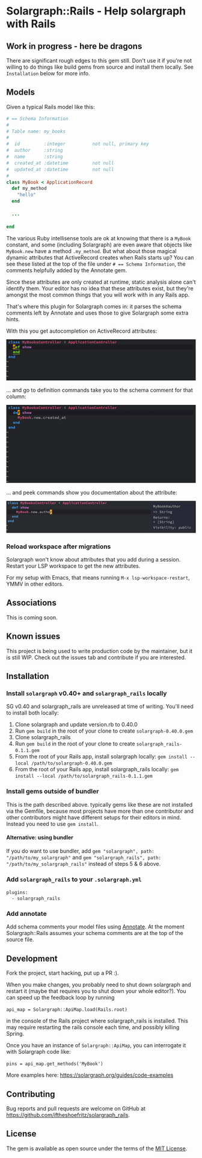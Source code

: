 # Solargraph::Rails - Help solargraph with Rails

## Work in progress - here be dragons
There are significant rough edges to this gem still. Don't use it if you're not willing to do things like build gems from source and install them locally. See `Installation` below for more info.

## Models
Given a typical Rails model like this:

```ruby
# == Schema Information
#
# Table name: my_books
#
#  id         :integer          not null, primary key
#  author     :string
#  name       :string
#  created_at :datetime         not null
#  updated_at :datetime         not null
#
class MyBook < ApplicationRecord
  def my_method
    "hello"
  end

  ...

end
```

The various Ruby intellisense tools are ok at knowing that there is a `MyBook` constant, and some (including Solargraph) are even aware that objects like `MyBook.new` have a method `.my_method`. But what about those magical dynamic attributes that ActiveRecord creates when Rails starts up? You can see these listed at the top of the file under `# == Schema Information`, the comments helpfully added by the Annotate gem.

Since these attributes are only created at runtime, static analysis alone can't identify them. Your editor has no idea that these attributes exist, but they're amongst the most common things that you will work with in any Rails app.

That's where this plugin for Solargraph comes in: it parses the schema comments left by Annotate and uses those to give Solargraph some extra hints.

With this you get autocompletion on ActiveRecord attributes:

 ![Autocompletion of dynamic attributes like created_at](assets/solar_rails_autocomplete.gif)
 
... and go to definition commands take you to the schema comment for that column:


 ![Go to definition of dynamic attributes like created_at](assets/solar_rails_goto.gif)

... and peek commands show you documentation about the attribute:

 ![Peek at documentation of attributes like created_at, author, etc.](assets/peek.png)

### Reload workspace after migrations
Solargraph won't know about attributes that you add during a session. Restart your LSP workspace to get the new attributes.

For my setup with Emacs, that means running `M-x lsp-workspace-restart`, YMMV in other editors.

## Associations
This is coming soon.

## Known issues
This project is being used to write production code by the maintainer, but it is still WIP. Check out the issues tab and contribute if you are interested.

## Installation

###  Install `solargraph` v0.40+ and `solargraph_rails` locally

SG v0.40 and solargraph_rails are unreleased at time of writing. You'll need to install both locally:

1. Clone solargraph and update version.rb to 0.40.0
2. Run `gem build` in the root of your clone to create `solargraph-0.40.0.gem`
3. Clone solargraph_rails 
4. Run `gem build` in the root of your clone to create `solargraph_rails-0.1.1.gem`
5. From the root of your Rails app, install solargraph locally: `gem install --local /path/to/solargraph-0.40.0.gem`
6. From the root of your Rails app, install solargraph_rails locally: `gem install --local /path/to/solargraph_rails-0.1.1.gem`

###  Install gems outside of bundler
This is the path described above. typically gems like these are not installed via the Gemfile, because most projects have more than one contributor and other contributors might have different setups for their editors in mind. Instead you need to use `gem install`.

####  Alternative: using bundler
If you do want to use bundler, add `gem "solargraph", path: "/path/to/my_solargraph"` and `gem "solargraph_rails", path: "/path/to/my_solargraph_rails"` instead of steps 5 & 6 above.

### Add `solargraph_rails` to your `.solargraph.yml`

```
plugins:
  - solargraph_rails
```

### Add annotate
Add schema comments your model files using [Annotate](https://github.com/ctran/annotate_models/). At the moment Solargraph::Rails assumes your schema comments are at the top of the source file.

## Development

Fork the project, start hacking, put up a PR :).

When you make changes, you probably need to shut down solargraph and restart it (maybe that requires you to shut down your whole editor?). You can speed up the feedback loop by running

`api_map = Solargraph::ApiMap.load(Rails.root)`

in the console of the Rails project where solargraph_rails is installed. This may require restarting the rails console each time, and possibly killing Spring.

Once you have an instance of `Solargraph::ApiMap`, you can interrogate it with Solargraph code like:

`pins = api_map.get_methods('MyBook')`

More examples here: https://solargraph.org/guides/code-examples

## Contributing

Bug reports and pull requests are welcome on GitHub at https://github.com/iftheshoefritz/solargraph_rails.

## License

The gem is available as open source under the terms of the [MIT License](https://opensource.org/licenses/MIT).
